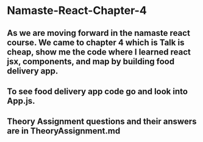 # Namaste-React-Chapter-4
## As we are moving forward in the namaste react course. We came to chapter 4 which is Talk is cheap, show me the code where I learned react jsx, components, and map by building food delivery app.

## To see food delivery app code go and look into App.js.
## Theory Assignment questions and their answers are in TheoryAssignment.md
